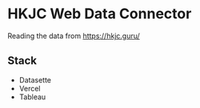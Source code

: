 # HKJC Web Data Connector

Reading the data from https://hkjc.guru/

## Stack

- Datasette
- Vercel
- Tableau
